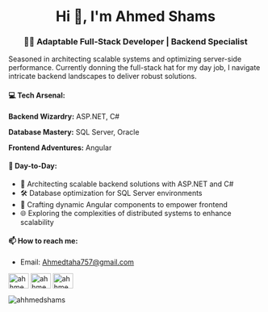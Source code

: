 <h1 align="center">Hi 👋, I'm Ahmed Shams</h1>
<h3 align="center">👨‍💻 Adaptable Full-Stack Developer | Backend Specialist</h3>

Seasoned in architecting scalable systems and optimizing server-side performance. Currently donning the full-stack hat for my day job, I navigate intricate backend landscapes to deliver robust solutions.


#### 💻 Tech Arsenal:

**Backend Wizardry:** ASP.NET, C#

**Database Mastery:** SQL Server, Oracle

**Frontend Adventures:** Angular


#### 💼 Day-to-Day:

- 🚀 Architecting scalable backend solutions with ASP.NET and C#
- 🛠️ Database optimization for SQL Server environments
- 🧩 Crafting dynamic Angular components to empower frontend 
- 🌐 Exploring the complexities of distributed systems to enhance scalability

#### 📫 How to reach me:
- Email: [Ahmedtaha757@gmail.com](mailto:Ahmedtaha757@gmail.com)

<p align="left">
<a href="https://twitter.com/ahhmedshams" target="blank"><img align="center" src="https://raw.githubusercontent.com/rahuldkjain/github-profile-readme-generator/master/src/images/icons/Social/twitter.svg" alt="ahhmedshams" height="30" width="40" /></a>
<a href="https://linkedin.com/in/ahhmedshams" target="blank"><img align="center" src="https://raw.githubusercontent.com/rahuldkjain/github-profile-readme-generator/master/src/images/icons/Social/linked-in-alt.svg" alt="ahhmedshams" height="30" width="40" /></a>
<a href="https://www.leetcode.com/ahhmedshams" target="blank"><img align="center" src="https://raw.githubusercontent.com/rahuldkjain/github-profile-readme-generator/master/src/images/icons/Social/leet-code.svg" alt="ahhmedshams" height="30" width="40" /></a>
</p>

<p align="left"> <img src="https://komarev.com/ghpvc/?username=ahhmedshams&label=Profile%20views&color=0e75b6&style=flat" alt="ahhmedshams" /> </p>
